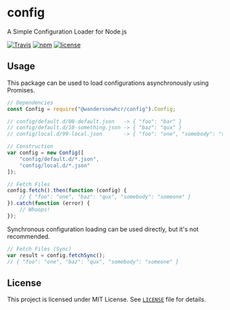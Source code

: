 # config

A Simple Configuration Loader for Node.js

[![Travis](https://img.shields.io/travis/wandersonwhcr/node-config/master.svg)](https://travis-ci.org/wandersonwhcr/node-config)
[![npm](https://img.shields.io/npm/v/@wandersonwhcr/config.svg)](https://www.npmjs.com/package/@wandersonwhcr/config)
[![license](https://img.shields.io/github/license/wandersonwhcr/node-config.svg)](https://github.com/wandersonwhcr/node-config/blob/master/LICENSE)

## Usage

This package can be used to load configurations asynchronously using Promises.

```js
// Dependencies
const Config = require("@wandersonwhcr/config").Config;

// config/default.d/00-default.json   -> { "foo": "bar" }
// config/default.d/10-something.json -> { "baz": "qux" }
// config/local.d/99-local.json       -> { "foo": "one", "somebody": "someone" }

// Construction
var config = new Config([
    "config/default.d/*.json",
    "config/local.d/*.json"
]);

// Fetch Files
config.fetch().then(function (config) {
    // { "foo": "one", "baz": "qux", "somebody": "someone" }
}).catch(function (error) {
    // Whoops!
});
```

Synchronous configuration loading can be used directly, but it's not
recommended.

```js
// Fetch Files (Sync)
var result = config.fetchSync();
// { "foo": "one", "baz": "qux", "somebody": "someone" }
```

## License

This project is licensed under MIT License. See
[`LICENSE`](//github.com/wandersonwhcr/node-config/blob/master/LICENSE)
file for details.

